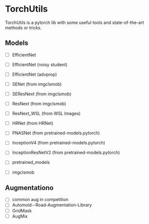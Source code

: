 # TorchUtils
TorchUtils is a pytorch lib with some useful tools and state-of-the-art methods or tricks.

## Models

- [ ] EfficientNet
- [ ] EfficientNet (noisy student)
- [ ] EfficientNet (advprop)

- [ ] SENet (from imgclsmob)
- [ ] SEResNext (from imgclsmob)

- [ ] ResNext (from imgclsmob)
- [ ] ResNext_WSL (from WSL Images)

- [ ] HRNet (from HRNet)

- [ ] PNASNet (from pretrained-models.pytorch)

- [ ] InceptionV4 (from pretrained-models.pytorch)
- [ ] InceptionResNetV2 (from pretrained-models.pytorch)

- [ ] pretrained_models
- [ ] imgclsmob

## Augmentationo

- [ ] common aug in competition
- [ ] Automold--Road-Augmentation-Library
- [ ] GridMask
- [ ] AugMix
